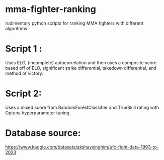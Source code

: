 # mma-fighter-ranking
rudimentary python scripts for ranking MMA fighters with different algorithms

# Script 1 :
Uses ELO, (incomplete) autocorrelation and then uses a composite score based off of ELO, significant strike differential, takedown differential, and method of  victory. 

# Script 2:
Uses a mixed score from RandomForestClassifier and TrueSkill rating with Optuna hyperparameter tuning.

# Database source:
https://www.kaggle.com/datasets/akshaysinghim/ufc-fight-data-1993-to-2023
